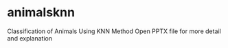 # animalsknn
Classification of Animals Using KNN Method
Open PPTX file for more detail and explanation
